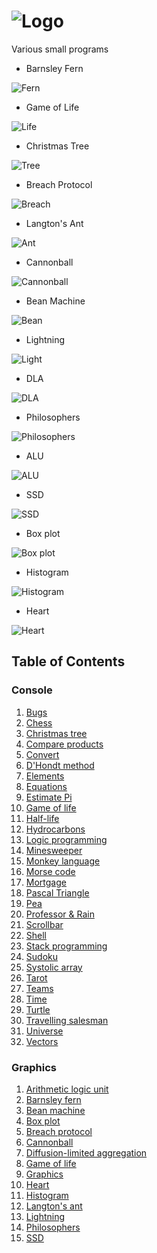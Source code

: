 # ![Logo](https://i.imgur.com/2qPx0yY.png)

Various small programs

* Barnsley Fern

![Fern](https://i.imgur.com/xEhQxWb.png)

* Game of Life

![Life](https://i.imgur.com/MaaN8vt.png)

* Christmas Tree

![Tree](https://i.imgur.com/TR7bGia.png)

* Breach Protocol

![Breach](https://i.imgur.com/jHigPXH.png)

* Langton's Ant

![Ant](https://i.imgur.com/1TpDIJ3.gif)

* Cannonball

![Cannonball](https://i.imgur.com/ZyiJEfa.png)

* Bean Machine

![Bean](https://i.imgur.com/ONFidyS.gif)

* Lightning

![Light](https://i.imgur.com/nljCrkI.gif)

* DLA

![DLA](https://i.imgur.com/JOhwYBf.png)

* Philosophers

![Philosophers](https://i.imgur.com/Ixz2Tn6.gif)

* ALU

![ALU](https://i.imgur.com/v2ymrhS.png)

* SSD

![SSD](https://i.imgur.com/1iaMFzh.png)

* Box plot

![Box plot](https://i.imgur.com/Ybsuz7L.png)

* Histogram

![Histogram](https://i.imgur.com/0jl5T1C.png)

* Heart

![Heart](https://i.imgur.com/ymJ8EUW.png)

## Table of Contents

### Console

1. [Bugs](console/bugs.ex)
1. [Chess](console/chess.rexx)
1. [Christmas tree](console/tree.rkt)
1. [Compare products](console/compare)
1. [Convert](console/convert.tcl)
1. [D'Hondt method](console/dhondt.m)
1. [Elements](console/elements)
1. [Equations](console/root.ndf)
1. [Estimate Pi](console/pi.tcl)
1. [Game of life](console/life.ndf)
1. [Half-life](console/half_life.tcl)
1. [Hydrocarbons](console/hydrocarbons.cs)
1. [Logic programming](console/logic)
1. [Minesweeper](console/mines.art)
1. [Monkey language](console/monkey.ex)
1. [Morse code](console/morse)
1. [Mortgage](console/money.ndf)
1. [Pascal Triangle](console/pascal.icl)
1. [Pea](console/pea.tcl)
1. [Professor & Rain](console/professor.r)
1. [Scrollbar](console/marker.tcl)
1. [Shell](console/shell.tcl)
1. [Stack programming](console/stack.ex)
1. [Sudoku](console/sudoku)
1. [Systolic array](console/systolic.tcl)
1. [Tarot](console/tarot.exs)
1. [Teams](console/teams)
1. [Time](console/time.tcl)
1. [Turtle](console/turtle.m)
1. [Travelling salesman](console/travel.ex)
1. [Universe](console/universe.sno)
1. [Vectors](console/displacement.tcl)

### Graphics

1. [Arithmetic logic unit](graphics/alu.tcl)
1. [Barnsley fern](graphics/fern.rb)
1. [Bean machine](graphics/bean.tcl)
1. [Box plot](graphics/box.icn)
1. [Breach protocol](graphics/breach.tcl)
1. [Cannonball](graphics/cannon.tcl)
1. [Diffusion-limited aggregation](graphics/dla.tcl)
1. [Game of life](graphics/game.rb)
1. [Graphics](graphics/graphics)
1. [Heart](graphics/heart.tcl)
1. [Histogram](graphics/histogram.icn)
1. [Langton's ant](graphics/langton.tcl)
1. [Lightning](graphics/lightning.tcl)
1. [Philosophers](graphics/philosophers.tcl)
1. [SSD](graphics/ssd.tcl)

